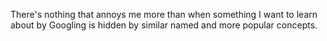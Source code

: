 There's nothing that annoys me more than when something I want to learn about by Googling is hidden by similar named and more popular concepts.

